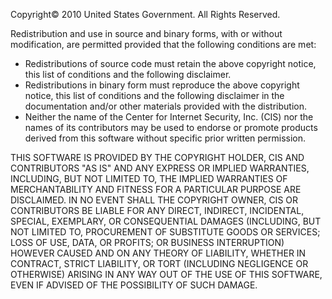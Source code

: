 Copyright© 2010 United States Government. All Rights Reserved.Redistribution and use in source and binary forms, with or without modification, are permitted provided that the following conditions are met:* Redistributions of source code must retain the above copyright notice, this list of conditions and the following disclaimer.* Redistributions in binary form must reproduce the above copyright notice, this list of conditions and the following disclaimer in the documentation and/or other materials provided with the distribution.* Neither the name of the Center for Internet Security, Inc. (CIS) nor the names of its contributors may be used to endorse or promote products derived from this software without specific prior written permission.THIS SOFTWARE IS PROVIDED BY THE COPYRIGHT HOLDER, CIS AND CONTRIBUTORS "AS IS" AND ANY EXPRESS OR IMPLIED WARRANTIES, INCLUDING, BUT NOT LIMITED TO, THE IMPLIED WARRANTIES OF MERCHANTABILITY AND FITNESS FOR A PARTICULAR PURPOSE ARE DISCLAIMED. IN NO EVENT SHALL THE COPYRIGHT OWNER, CIS OR CONTRIBUTORS BE LIABLE FOR ANY DIRECT, INDIRECT, INCIDENTAL, SPECIAL, EXEMPLARY, OR CONSEQUENTIAL DAMAGES (INCLUDING, BUT NOT LIMITED TO, PROCUREMENT OF SUBSTITUTE GOODS OR SERVICES; LOSS OF USE, DATA, OR PROFITS; OR BUSINESS INTERRUPTION) HOWEVER CAUSED AND ON ANY THEORY OF LIABILITY, WHETHER IN CONTRACT, STRICT LIABILITY, OR TORT (INCLUDING NEGLIGENCE OR OTHERWISE) ARISING IN ANY WAY OUT OF THE USE OF THIS SOFTWARE, EVEN IF ADVISED OF THE POSSIBILITY OF SUCH DAMAGE.